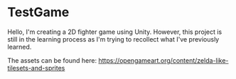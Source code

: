 # TestGame

Hello, I'm creating a 2D fighter game using Unity. However, this project is still in the learning process as I'm trying to recollect what I've previously learned. 

The assets can be found here: https://opengameart.org/content/zelda-like-tilesets-and-sprites
